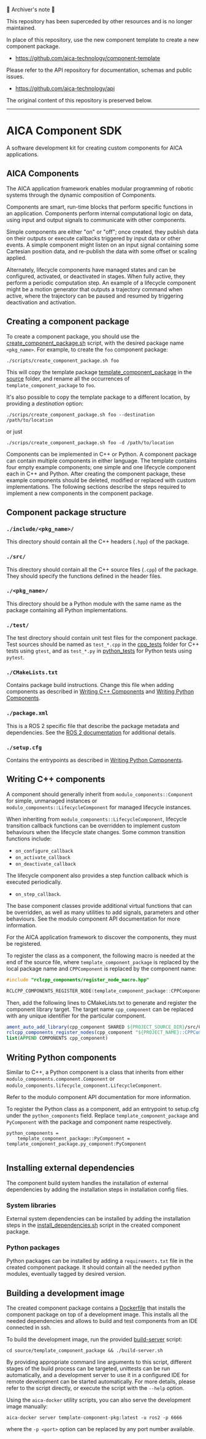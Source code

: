 📖 Archiver's note 📖

This repository has been superceded by other resources and is no longer maintained.

In place of this repository, use the new component template to create a new component package.
- https://github.com/aica-technology/component-template

Please refer to the API repository for documentation, schemas and public issues.
- https://github.com/aica-technology/api

The original content of this repository is preserved below.

---

# AICA Component SDK

A software development kit for creating custom components for AICA applications.

## AICA Components

The AICA application framework enables modular programming of robotic systems through the dynamic composition of
Components.

Components are smart, run-time blocks that perform specific functions in an application. Components perform internal
computational logic on data, using input and output signals to communicate with other components. 

Simple components are either "on" or "off"; once created, they publish data on their outputs or execute callbacks
triggered by input data or other events. A simple component might listen on an input signal containing some Cartesian
position data, and re-publish the data with some offset or scaling applied.

Alternately, lifecycle components have managed states and can be configured, activated, or deactivated in stages.
When fully active, they perform a periodic computation step.
An example of a lifecycle component might be a motion generator that outputs a trajectory command when active, where
the trajectory can be paused and resumed by triggering deactivation and activation. 

## Creating a component package
To create a component package, you should use the [create_component_package.sh](./scripts/create_component_package.sh)
script, with the desired package name `<pkg_name>`.
For example, to create the `foo` component package:
```console
./scripts/create_component_package.sh foo
```
This will copy the template package [template_component_package](./source/template_component_package) in the [source](./source) folder, and
rename all the occurrences of `template_component_package` to `foo`.

It's also possible to copy the template package to a different location, by providing a *destination* option:
```console
./scrips/create_component_package.sh foo --destination /path/to/location
```
or just
```console
./scrips/create_component_package.sh foo -d /path/to/location
```

Components can be implemented in C++ or Python. A component package can contain multiple components in either language.
The template contains four empty example components; one simple and one lifecycle component each in C++ and Python.
After creating the component package, these example components should be deleted, modified or replaced with custom
implementations. The following sections describe the steps required to implement a new components in the component package.

## Component package structure

### `./include/<pkg_name>/`
This directory should contain all the C++ headers (`.hpp`) of the package.

### `./src/`
This directory should contain all the C++ source files (`.cpp`) of the package.
They should specify the functions defined in the header files.

### `./<pkg_name>/`
This directory should be a Python module with the same name as the package containing all Python implementations.

### `./test/`
The test directory should contain unit test files for the component package.
Test sources should be named as `test_*.cpp` in the [cpp_tests](./source/template_component_package/test/cpp_tests) folder
for C++ tests using `gtest`, and as `test_*.py` in [python_tests](./source/template_component_package/test/python_tests) for
Python tests using `pytest`.

### `./CMakeLists.txt`
Contains package build instructions. Change this file when adding components as described in
[Writing C++ Components](#writing-c-components) and [Writing Python Components](#writing-python-components).

### `./package.xml`
This is a ROS 2 specific file that describe the package metadata and dependencies.
See the [ROS 2 documentation](https://docs.ros.org/en/foxy/Tutorials/Creating-Your-First-ROS2-Package.html) for
additional details.

### `./setup.cfg`
Contains the entrypoints as described in [Writing Python Components](#writing-python-components).

## Writing C++ components
A component should generally inherit from `modulo_components::Component` for simple, unmanaged instances
or `modulo_components::LifecycleComponent` for managed lifecycle instances.

When inheriting from `modulo_components::LifecycleComponent`, lifecycle transition callback functions can be
overridden to implement custom behaviours when the lifecycle state changes. Some common transition functions include:
- `on_configure_callback`
- `on_activate_callback`
- `on_deactivate_callback`

The lifecycle component also provides a step function callback which is executed periodically.
- `on_step_callback`.

The base component classes provide additional virtual functions that can be overridden, as well as many utilities to
add signals, parameters and other behaviours. See the modulo component API documentation for more information.

For the AICA application framework to discover the components, they must be registered.

To register the class as a component, the following macro is needed at the end of the source file,
where `template_component_package` is replaced by the local package name and `CPPComponent` is replaced by the component name:
```cpp
#include "rclcpp_components/register_node_macro.hpp"

RCLCPP_COMPONENTS_REGISTER_NODE(template_component_package::CPPComponent)
```

Then, add the following lines to CMakeLists.txt to generate and register the component library target. 
The target name `cpp_component` can be replaced with any unique identifier for the particular component.
```cmake
ament_auto_add_library(cpp_component SHARED ${PROJECT_SOURCE_DIR}/src/CPPComponent.cpp)
rclcpp_components_register_nodes(cpp_component "${PROJECT_NAME}::CPPComponent")
list(APPEND COMPONENTS cpp_component)
```

## Writing Python components
Similar to C++, a Python component is a class that inherits from either `modulo_components.component.Component` or
`modulo_components.lifecycle_component.LifecycleComponent`.

Refer to the modulo component API documentation for more information.

To register the Python class as a component, add an entrypoint to setup.cfg under the `python_components` field.
Replace `template_component_package` and `PyComponent` with the package and component name respectively.
```
python_components =
    template_component_package::PyComponent = template_component_package.py_component:PyComponent
    
```

## Installing external dependencies
The component build system handles the installation of external dependencies by adding the installation steps in installation config files.

### System libraries
External system dependencies can be installed by adding the installation steps in the [install_dependencies.sh](./source/template_component_package/install_dependencies.sh) script in the created component package.

### Python packages
Python packages can be installed by adding a `requirements.txt` file in the created component package.
It should contain all the needed python modules, eventually tagged by desired version.

## Building a development image
The created component package contains a [Dockerfile](./source/template_component_package/Dockerfile) that installs the component package on top of a development image.
This installs all the needed dependencies and allows to build and test components from an IDE connected in ssh.

To build the development image, run the provided [build-server](./source/template_component_package/build-server.sh) script:
```console
cd source/template_component_package && ./build-server.sh
```
By providing appropriate command line arguments to this script, different stages of the build process can be targeted,
unittests can be run automatically, and a development server to use it in a configured IDE for remote development can
be started automatically. For more details, please refer to the script directly, or execute the script with the `--help` option.

Using the `aica-docker` utility scripts, you can also serve the development image manually:
```console
aica-docker server template-component-pkg:latest -u ros2 -p 6666
```
where the `-p <port>` option can be replaced by any port number available.
